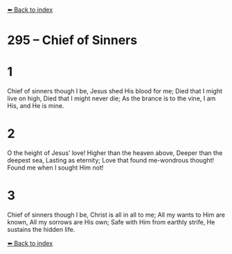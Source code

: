 [⬅️ Back to index](../README.md)

# 295 – Chief of Sinners


# 1
Chief of sinners though I be,
Jesus shed His blood for me;
Died that I might live on high,
Died that I might never die;
As the brance is to the vine,
I am His, and He is mine.

# 2
O the height of Jesus’ love!
Higher than the heaven above,
Deeper than the deepest sea,
Lasting as eternity;
Love that found me-wondrous thought!
Found me when I sought Him not!

# 3
Chief of sinners though I be,
Christ is all in all to me;
All my wants to Him are known,
All my sorrows are His own;
Safe with Him from earthly strife,
He sustains the hidden life.

[⬅️ Back to index](../README.md)
